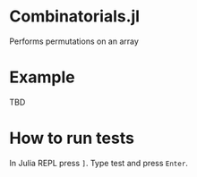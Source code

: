# Combinatorials.jl

Performs permutations on an array

# Example
TBD

# How to run tests
In Julia REPL press `]`.
Type test and press `Enter`.
